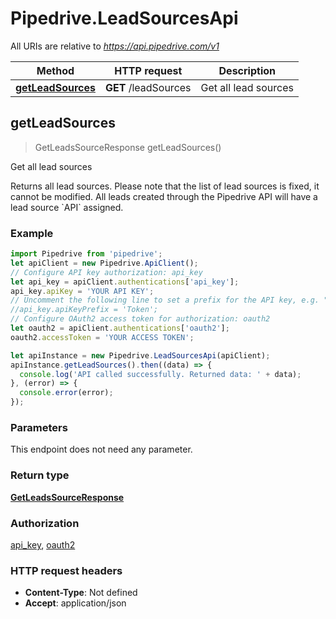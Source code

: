 # Pipedrive.LeadSourcesApi

All URIs are relative to *https://api.pipedrive.com/v1*

Method | HTTP request | Description
------------- | ------------- | -------------
[**getLeadSources**](LeadSourcesApi.md#getLeadSources) | **GET** /leadSources | Get all lead sources



## getLeadSources

> GetLeadsSourceResponse getLeadSources()

Get all lead sources

Returns all lead sources. Please note that the list of lead sources is fixed, it cannot be modified. All leads created through the Pipedrive API will have a lead source &#x60;API&#x60; assigned. 

### Example

```javascript
import Pipedrive from 'pipedrive';
let apiClient = new Pipedrive.ApiClient();
// Configure API key authorization: api_key
let api_key = apiClient.authentications['api_key'];
api_key.apiKey = 'YOUR API KEY';
// Uncomment the following line to set a prefix for the API key, e.g. "Token" (defaults to null)
//api_key.apiKeyPrefix = 'Token';
// Configure OAuth2 access token for authorization: oauth2
let oauth2 = apiClient.authentications['oauth2'];
oauth2.accessToken = 'YOUR ACCESS TOKEN';

let apiInstance = new Pipedrive.LeadSourcesApi(apiClient);
apiInstance.getLeadSources().then((data) => {
  console.log('API called successfully. Returned data: ' + data);
}, (error) => {
  console.error(error);
});

```

### Parameters

This endpoint does not need any parameter.

### Return type

[**GetLeadsSourceResponse**](GetLeadsSourceResponse.md)

### Authorization

[api_key](../README.md#api_key), [oauth2](../README.md#oauth2)

### HTTP request headers

- **Content-Type**: Not defined
- **Accept**: application/json

